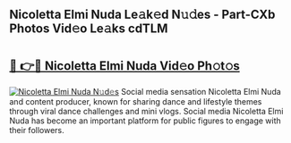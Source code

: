 ## Nicoletta Elmi Nuda Le𝚊k𝚎d N𝚞𝚍es - Part-CXb Photos Vid𝚎o Le𝚊ks cdTLM

# <h2><a href="http://fbewiy.evod.top/?m=Nicoletta+Elmi+Nuda">🔗 👉🔴 Nicoletta Elmi Nuda Vid𝚎o Ph𝚘t𝚘s</a></h2>

[![Nicoletta Elmi Nuda N𝚞d𝚎s](https://i.imgur.com/8V9OHl7.gif)](http://fbewiy.evod.top/?m=Nicoletta+Elmi+Nuda)
Social media sensation Nicoletta Elmi Nuda and content producer, known for sharing dance and lifestyle themes through viral dance challenges and mini vlogs. Social media Nicoletta Elmi Nuda has become an important platform for public figures to engage with their followers. 
